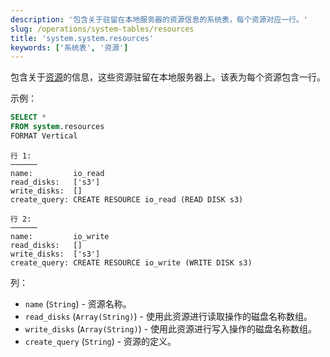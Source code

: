 ```yaml
---
description: '包含关于驻留在本地服务器的资源信息的系统表，每个资源对应一行。'
slug: /operations/system-tables/resources
title: 'system.system.resources'
keywords: ['系统表', '资源']
---
```


包含关于[资源](/operations/workload-scheduling.md#workload_entity_storage)的信息，这些资源驻留在本地服务器上。该表为每个资源包含一行。

示例：

``` sql
SELECT *
FROM system.resources
FORMAT Vertical
```

``` text
行 1:
──────
name:         io_read
read_disks:   ['s3']
write_disks:  []
create_query: CREATE RESOURCE io_read (READ DISK s3)

行 2:
──────
name:         io_write
read_disks:   []
write_disks:  ['s3']
create_query: CREATE RESOURCE io_write (WRITE DISK s3)
```

列：

- `name` (`String`) - 资源名称。
- `read_disks` (`Array(String)`) - 使用此资源进行读取操作的磁盘名称数组。
- `write_disks` (`Array(String)`) - 使用此资源进行写入操作的磁盘名称数组。
- `create_query` (`String`) - 资源的定义。
